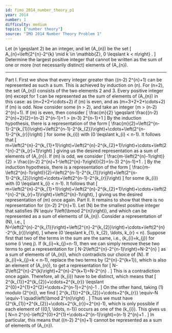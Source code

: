 ```yaml
---
id: fimo_2014_number_theory_p1
year: 2014
number: 1
difficulty: medium
topics: ["number theory"]
source: "IMO 2014 Number Theory Problem 1"
---
```


Let \(n \geqslant 2\) be an integer, and let \(A_{n}\) be the set
\[
A_{n}=\left\{2^{n}-2^{k} \mid k \in \mathbb{Z}, 0 \leqslant k < n\right\} .
\]
Determine the largest positive integer that cannot be written as the sum of one or more (not necessarily distinct) elements of \(A_{n}\).


---
Part I. First we show that every integer greater than \((n-2) 2^{n}+1\) can be represented as such a sum. This is achieved by induction on \(n\).
For \(n=2\), the set \(A_{n}\) consists of the two elements 2 and 3. Every positive integer \(m\) except for 1 can be represented as the sum of elements of \(A_{n}\) in this case: as \(m=2+2+\cdots+2\) if \(m\) is even, and as \(m=3+2+2+\cdots+2\) if \(m\) is odd.
Now consider some \(n > 2\), and take an integer \(m > (n-2) 2^{n}+1\). If \(m\) is even, then consider
\[
\frac{m}{2} \geqslant \frac{(n-2) 2^{n}+2}{2}=(n-2) 2^{n-1}+1 > (n-3) 2^{n-1}+1
\]
By the induction hypothesis, there is a representation of the form
\[
\frac{m}{2}=\left(2^{n-1}-2^{k_{1}}\right)+\left(2^{n-1}-2^{k_{2}}\right)+\cdots+\left(2^{n-1}-2^{k_{r}}\right)
\]
for some \(k_{i}\) with \(0 \leqslant k_{i} < n-1\). It follows that
\[
m=\left(2^{n}-2^{k_{1}+1}\right)+\left(2^{n}-2^{k_{2}+1}\right)+\cdots+\left(2^{n}-2^{k_{r}+1}\right)
\]
giving us the desired representation as a sum of elements of \(A_{n}\). If \(m\) is odd, we consider
\[
\frac{m-\left(2^{n}-1\right)}{2} > \frac{(n-2) 2^{n}+1-\left(2^{n}-1\right)}{2}=(n-3) 2^{n-1}+1 .
\]
By the induction hypothesis, there is a representation of the form
\[
\frac{m-\left(2^{n}-1\right)}{2}=\left(2^{n-1}-2^{k_{1}}\right)+\left(2^{n-1}-2^{k_{2}}\right)+\cdots+\left(2^{n-1}-2^{k_{r}}\right)
\]
for some \(k_{i}\) with \(0 \leqslant k_{i} < n-1\). It follows that
\[
m=\left(2^{n}-2^{k_{1}+1}\right)+\left(2^{n}-2^{k_{2}+1}\right)+\cdots+\left(2^{n}-2^{k_{r}+1}\right)+\left(2^{n}-1\right),
\]
giving us the desired representation of \(m\) once again.
Part II. It remains to show that there is no representation for \((n-2) 2^{n}+1\). Let \(N\) be the smallest positive integer that satisfies \(N \equiv 1\left(\bmod 2^{n}\right)\), and which can be represented as a sum of elements of \(A_{n}\). Consider a representation of \(N\), i.e.,
\[
N=\left(2^{n}-2^{k_{1}}\right)+\left(2^{n}-2^{k_{2}}\right)+\cdots+\left(2^{n}-2^{k_{r}}\right),
\]
where \(0 \leqslant k_{1}, k_{2}, \ldots, k_{r} < n\). Suppose first that two of the terms in the sum are the same, i.e., \(k_{i}=k_{j}\) for some \(i \neq j\). If \(k_{i}=k_{j}=n-1\), then we can simply remove these two terms to get a representation for
\[
N-2\left(2^{n}-2^{n-1}\right)=N-2^{n}
\]
as a sum of elements of \(A_{n}\), which contradicts our choice of \(N\). If \(k_{i}=k_{j}=k < n-1\), replace the two terms by \(2^{n}-2^{k+1}\), which is also an element of \(A_{n}\), to get a representation for
\[
N-2\left(2^{n}-2^{k}\right)+2^{n}-2^{k+1}=N-2^{n} .
\]
This is a contradiction once again. Therefore, all \(k_{i}\) have to be distinct, which means that
\[
2^{k_{1}}+2^{k_{2}}+\cdots+2^{k_{r}} \leqslant 2^{0}+2^{1}+2^{2}+\cdots+2^{n-1}=2^{n}-1 .
\]
On the other hand, taking (1) modulo \(2^{n}\), we find
\[
2^{k_{1}}+2^{k_{2}}+\cdots+2^{k_{r}} \equiv-N \equiv-1 \quad\left(\bmod 2^{n}\right) .
\]
Thus we must have \(2^{k_{1}}+2^{k_{2}}+\cdots+2^{k_{r}}=2^{n}-1\), which is only possible if each element of \(\{0,1, \ldots, n-1\}\) occurs as one of the \(k_{i}\). This gives us
\[
N=n 2^{n}-\left(2^{0}+2^{1}+\cdots+2^{n-1}\right)=(n-1) 2^{n}+1 .
\]
In particular, this means that \((n-2) 2^{n}+1\) cannot be represented as a sum of elements of \(A_{n}\).

